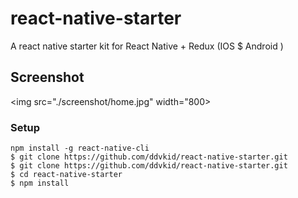 # react-native-starter
A react native starter kit for React Native + Redux (IOS $ Android )
## Screenshot
<img src="./screenshot/home.jpg" width="800>

### Setup

```
npm install -g react-native-cli
$ git clone https://github.com/ddvkid/react-native-starter.git
$ git clone https://github.com/ddvkid/react-native-starter.git
$ cd react-native-starter
$ npm install
```
